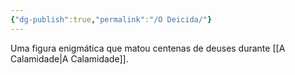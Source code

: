 ```yaml
---
{"dg-publish":true,"permalink":"/O Deicida/"}
---
```


Uma figura enigmática que matou centenas de deuses durante [[A Calamidade\|A Calamidade]].